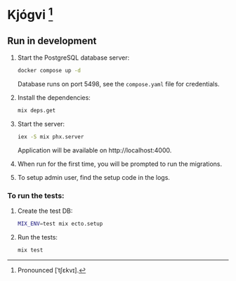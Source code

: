 # Kjógvi [^1]

## Run in development

1. Start the PostgreSQL database server:
   
   ```bash
   docker compose up -d
   ```

   Database runs on port 5498, see the `compose.yaml` file for credentials.

2. Install the dependencies:
   
   ```bash
   mix deps.get
   ```

3. Start the server:

   ```bash
   iex -S mix phx.server
   ```

   Application will be available on http://localhost:4000.

4. When run for the first time, you will be prompted to run the migrations.

5. To setup admin user, find the setup code in the logs.

### To run the tests:

1. Create the test DB:

   ```bash
   MIX_ENV=test mix ecto.setup
   ```

2. Run the tests:

   ```bash
   mix test
   ```

[^1]: Pronounced [ˈtʃɛkvɪ].
